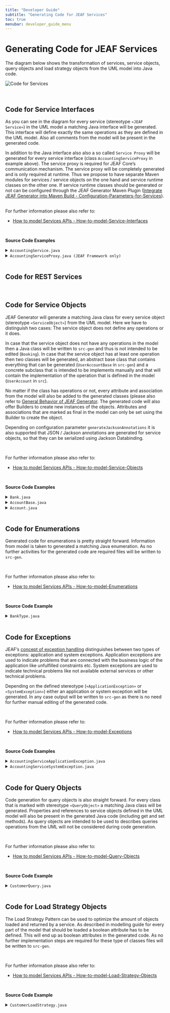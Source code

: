 ```yaml
---
title: "Developer Guide"
subtitle: "Generating Code for JEAF Services"
toc: true
menubar: developer_guide_menu
---
```


# Generating Code for JEAF Services

The diagram below shows the transformation of services, service objects, query objects and load strategy objects from the UML model into Java code.

![Code for Services](../../images/code_for_jeaf_services.png)

<br>

## Code for Service Interfaces

As you can see in the diagram for every service (stereotype `«JEAF Service»`) in the UML model a matching Java interface will be generated. This interface will define exactly the same operations as they are defined in the UML model. Also all comments from the model will be present in the generated code.

In addition to the Java interface also also a so called `Service Proxy` will be generated for every service interface (class `AccountingServiceProxy` in example above). The service proxy is required for JEAF Core’s communication mechanism. The service proxy will be completely generated and is only required at runtime. Thus we propose to have separate Maven modules for services / service objects on the one hand and service runtime classes on the other one. If service runtime classes should be generated or not can be configured through the JEAF Generator Maven Plugin ([Integrate JEAF Generator into Maven Build - Configuration-Parameters-for-Services](../../developer-guide/maven-plugin-configuration/#configuration-parameters-for-services--rest-resources)).

<br>For further information please also refer to:

- [How to model Services APIs - How-to-model-Service-Interfaces](../../uml-modeling-guide/how-to-model-rest-service-apis)

<br>

**Source Code Examples**

<details>
  <summary><code>AccountingService.java</code></summary>
<script src="https://emgithub.com/embed-v2.js?target=https%3A%2F%2Fgithub.com%2Fanaptecs%2Fjeaf-generator-samples%2Fblob%2Fmain%2Faccounting-services-api%2Fsrc-gen%2Fmain%2Fjava%2Fcom%2Fanaptecs%2Fjeaf%2Faccounting%2FAccountingService.java&style=base16%2Fatelier-forest-light&type=code&showBorder=on&showFileMeta=on&showFullPath=on&showCopy=on"></script>
</details>
<details>
  <summary><code>AccountingServiceProxy.java (JEAF Framework only)</code></summary>
<script src="https://emgithub.com/embed-v2.js?target=https%3A%2F%2Fgithub.com%2Fanaptecs%2Fjeaf-generator-samples%2Fblob%2Fmain%2Faccounting-services-api-runtime%2Fsrc-gen%2Fmain%2Fjava%2Fcom%2Fanaptecs%2Fjeaf%2Faccounting%2FAccountingServiceProxy.java&style=base16%2Fatelier-forest-light&type=code&showBorder=on&showFileMeta=on&showFullPath=on&showCopy=on"></script>
</details>
<br>

## Code for REST Services

<br>

## Code for Service Objects

JEAF Generator will generate a matching Java class for every service object (stereotype `«ServiceObject»`) from the UML model. Here we have to distinguish two cases: The service object does not define any operations or it does.

In case that the service object does not have any operations in the model then a Java class will be written to `src-gen` and thus is not intended to be edited (`Booking`). In case that the service object has at least one operation then two classes will be generated, an abstract base class that contains everything that can be generated (`UserAccountBase` in `src-gen`) and a concrete subclass that is intended to be implements manually and that will contain the implementation of the operation that is defined in the model (`UserAccount` in `src`).

No matter if the class has operations or not, every attribute and association from the model will also be added to the generated classes (please also refer to [General Behavior of JEAF Generator](../general-behavior). The generated code will also offer Builders to create new instances of the objects. Attributes and associations that are marked as final in the model can only be set using the Builder to create the object.

Depending on configuration parameter `generateJacksonAnnotations` it is also supported that JSON / Jackson annotations are generated for service objects, so that they can be serialized using Jackson Databinding.

<br>

For further information please also refer to:

- [How to model Services APIs - How-to-model-Service-Objects](../../uml-modeling-guide/how-to-model-rest-service-apis)

<br>

**Source Code Examples**

<details>
  <summary><code>Bank.java</code></summary>
<script src="https://emgithub.com/embed-v2.js?target=https%3A%2F%2Fgithub.com%2Fanaptecs%2Fjeaf-generator-samples%2Fblob%2Fmain%2Faccounting-service-objects%2Fsrc-gen%2Fmain%2Fjava%2Fcom%2Fanaptecs%2Fjeaf%2Faccounting%2FBank.java&style=base16%2Fatelier-forest-light&type=code&showBorder=on&showFileMeta=on&showFullPath=on&showCopy=on"></script>
</details>
<details>
  <summary><code>AccountBase.java</code></summary>
<script src="https://emgithub.com/embed-v2.js?target=https%3A%2F%2Fgithub.com%2Fanaptecs%2Fjeaf-generator-samples%2Fblob%2Fmain%2Faccounting-service-objects%2Fsrc-gen%2Fmain%2Fjava%2Fcom%2Fanaptecs%2Fjeaf%2Faccounting%2FAccountBase.java&style=base16%2Fatelier-forest-light&type=code&showBorder=on&showFileMeta=on&showFullPath=on&showCopy=on"></script>
</details>
<details>
  <summary><code>Account.java</code></summary>
<script src="https://emgithub.com/embed-v2.js?target=https%3A%2F%2Fgithub.com%2Fanaptecs%2Fjeaf-generator-samples%2Fblob%2Fmain%2Faccounting-service-objects%2Fsrc-gen%2Fmain%2Fjava%2Fcom%2Fanaptecs%2Fjeaf%2Faccounting%2FAccount.java&style=base16%2Fatelier-forest-light&type=code&showBorder=on&showFileMeta=on&showFullPath=on&showCopy=on"></script>
</details>

<br>

## Code for Enumerations

Generated code for enumerations is pretty straight forward. Information from model is taken to generated a matching Java enumeration. As no further activities for the generated code are required files will be written to `src-gen`.

<br>

For further information please also refer to:

- [How to model Services APIs - How-to-model-Enumerations](../../uml-modeling-guide/how-to-model-rest-service-apis)

<br>

**Source Code Example**

<details>
  <summary><code>BankType.java</code></summary>
<script src="https://emgithub.com/embed-v2.js?target=https%3A%2F%2Fgithub.com%2Fanaptecs%2Fjeaf-generator-samples%2Fblob%2Fmain%2Faccounting-service-objects%2Fsrc-gen%2Fmain%2Fjava%2Fcom%2Fanaptecs%2Fjeaf%2Faccounting%2FBankType.java&style=base16%2Fatelier-forest-light&type=code&showBorder=on&showFileMeta=on&showFullPath=on&showCopy=on"></script>
</details>

<br>

## Code for Exceptions

JEAF’s [concept of exception handling](https://anaptecs.atlassian.net/wiki/spaces/JEAF/pages/1542426 "https://anaptecs.atlassian.net/wiki/spaces/JEAF/pages/1542426") distinguishes between two types of exceptions: application and system exceptions. Application exceptions are used to indicate problems that are connected with the business logic of the application like unfulfilled constraints etc. System exceptions are used to indicate technical problems like not available external services or other technical problems.

Depending on the defined stereotype (`«ApplicationException»` or `«SystemException»`) either an application or system exception will be generated. In any case output will be written to `src-gen` as there is no need for further manual editing of the generated code.

<br>

For further information please refer to:

- [How to model Services APIs - How-to-model-Exceptions](../../uml-modeling-guide/how-to-model-rest-service-apis)

<br>

**Source Code Examples**

<details>
  <summary><code>AccountingServiceApplicationException.java</code></summary>
<script src="https://emgithub.com/embed-v2.js?target=https%3A%2F%2Fgithub.com%2Fanaptecs%2Fjeaf-generator-samples%2Fblob%2Fmain%2Faccounting-service-objects%2Fsrc-gen%2Fmain%2Fjava%2Fcom%2Fanaptecs%2Fjeaf%2Faccounting%2FAccountingServiceApplicationException.java&style=base16%2Fatelier-forest-light&type=code&showBorder=on&showFileMeta=on&showFullPath=on&showCopy=on"></script>
</details>
<details>
  <summary><code>AccountingServiceSystemException.java</code></summary>
<script src="https://emgithub.com/embed-v2.js?target=https%3A%2F%2Fgithub.com%2Fanaptecs%2Fjeaf-generator-samples%2Fblob%2Fmain%2Faccounting-service-objects%2Fsrc-gen%2Fmain%2Fjava%2Fcom%2Fanaptecs%2Fjeaf%2Faccounting%2FAccountingServiceSystemException.java&style=base16%2Fatelier-forest-light&type=code&showBorder=on&showFileMeta=on&showFullPath=on&showCopy=on"></script>
</details>

<br>

## Code for Query Objects

Code generation for query objects is also straight forward. For every class that is marked with stereotype `«QueryObject»` a matching Java class will be generated. Properties and references to service objects defined in the UML model will also be present in the generated Java code (including get and set methods). As query objects are intended to be used to describes queries operations from the UML will not be considered during code generation.

<br>

For further information please also refer to:

- [How to model Services APIs - How-to-model-Query-Objects](../../uml-modeling-guide/how-to-model-rest-service-apis)

<br>

**Source Code Example**

<details>
  <summary><code>CustomerQuery.java</code></summary>
<script src="https://emgithub.com/embed-v2.js?target=https%3A%2F%2Fgithub.com%2Fanaptecs%2Fjeaf-generator-samples%2Fblob%2Fmain%2Faccounting-service-objects%2Fsrc-gen%2Fmain%2Fjava%2Fcom%2Fanaptecs%2Fjeaf%2Faccounting%2FCustomerQuery.java&style=base16%2Fatelier-forest-light&type=code&showBorder=on&showFileMeta=on&showFullPath=on&showCopy=on"></script>
</details>

<br>

## Code for Load Strategy Objects

The Load Strategy Pattern can be used to optimize the amount of objects loaded and returned by a service. As described in modelling guide for every part of the model that should be loaded a boolean attribute has to be defined. This will end up as boolean attributes in the generated code. As no further implementation steps are required for these type of classes files will be written to `src-gen`.

<br>

For further information please also refer to:

- [How to model Services APIs - How-to-model-Load-Strategy-Objects](../../uml-modeling-guide/how-to-model-rest-service-apis)

<br>

**Source Code Example**

<details>
  <summary><code>CustomerLoadStrategy.java</code></summary>
<script src="https://emgithub.com/embed-v2.js?target=https%3A%2F%2Fgithub.com%2Fanaptecs%2Fjeaf-generator-samples%2Fblob%2Fmain%2Faccounting-service-objects%2Fsrc-gen%2Fmain%2Fjava%2Fcom%2Fanaptecs%2Fjeaf%2Faccounting%2FCustomerLoadStrategy.java&style=base16%2Fatelier-forest-light&type=code&showBorder=on&showFileMeta=on&showFullPath=on&showCopy=on"></script>
</details>